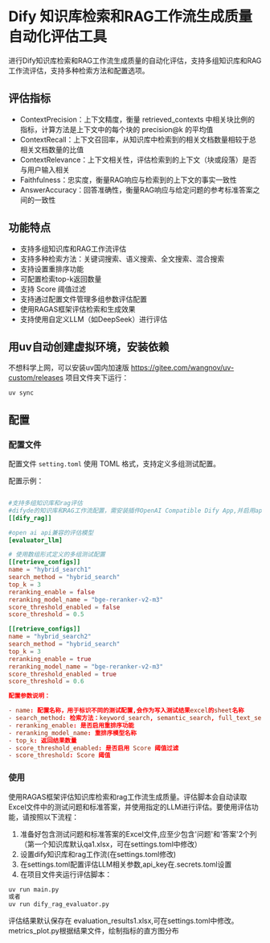 # Dify 知识库检索和RAG工作流生成质量自动化评估工具

进行Dify知识库检索和RAG工作流生成质量的自动化评估，支持多组知识库和RAG工作流评估，支持多种检索方法和配置选项。

## 评估指标

- ContextPrecision：上下文精度，衡量 retrieved_contexts 中相关块比例的指标，计算方法是上下文中的每个块的 precision@k 的平均值
- ContextRecall：上下文召回率，从知识库中检索到的相关文档数量相较于总相关文档数量的比值
- ContextRelevance：上下文相关性，评估检索到的上下文（块或段落）是否与用户输入相关
- Faithfulness：忠实度，衡量RAG响应与检索到的上下文的事实一致性
- AnswerAccuracy：回答准确性，衡量RAG响应与给定问题的参考标准答案之间的一致性

## 功能特点

- 支持多组知识库和RAG工作流评估
- 支持多种检索方法：关键词搜索、语义搜索、全文搜索、混合搜索
- 支持设置重排序功能
- 可配置检索top-k返回数量
- 支持 Score 阈值过滤
- 支持通过配置文件管理多组参数评估配置
- 使用RAGAS框架评估检索和生成效果
- 支持使用自定义LLM（如DeepSeek）进行评估

## 用uv自动创建虚拟环境，安装依赖
不想科学上网，可以安装uv国内加速版 https://gitee.com/wangnov/uv-custom/releases
项目文件夹下运行：
```
uv sync
```

## 配置

### 配置文件

配置文件 `setting.toml` 使用 TOML 格式，支持定义多组测试配置。

配置示例：

```toml

#支持多组知识库和rag评估
#difyde的知识库和RAG工作流配置，需安装插件OpenAI Compatible Dify App,并启用api端点将集成了知识库的工作流转换为openai兼容的api
[[dify_rag]]

#open ai api兼容的评估模型
[evaluator_llm]

# 使用数组形式定义的多组测试配置
[[retrieve_configs]]
name = "hybrid_search1"
search_method = "hybrid_search"
top_k = 3
reranking_enable = false
reranking_model_name = "bge-reranker-v2-m3"
score_threshold_enabled = false
score_threshold = 0.5

[[retrieve_configs]]
name = "hybrid_search2"
search_method = "hybrid_search"
top_k = 3
reranking_enable = true
reranking_model_name = "bge-reranker-v2-m3"
score_threshold_enabled = true
score_threshold = 0.6

配置参数说明：

- name: 配置名称，用于标识不同的测试配置,会作为写入测试结果excel的sheet名称
- search_method: 检索方法：keyword_search, semantic_search, full_text_search, hybrid_search
- reranking_enable: 是否启用重排序功能
- reranking_model_name: 重排序模型名称
- top_k: 返回结果数量
- score_threshold_enabled: 是否启用 Score 阈值过滤
- score_threshold: Score 阈值

```

### 使用

使用RAGAS框架评估知识库检索和rag工作流生成质量。评估脚本会自动读取Excel文件中的测试问题和标准答案，并使用指定的LLM进行评估。要使用评估功能，请按照以下流程：

1. 准备好包含测试问题和标准答案的Excel文件,应至少包含'问题'和'答案'2个列（第一个知识库默认qa1.xlsx，可在settings.toml中修改）
2. 设置dify知识库和rag工作流(在settings.toml修改)
3. 在settings.toml配置评估LLM相关参数,api_key在.secrets.toml设置
4. 在项目文件夹运行评估脚本：

```bash
uv run main.py
或者
uv run dify_rag_evaluator.py
```

评估结果默认保存在 evaluation_results1.xlsx,可在settings.toml中修改。
metrics_plot.py根据结果文件，绘制指标的直方图分布

